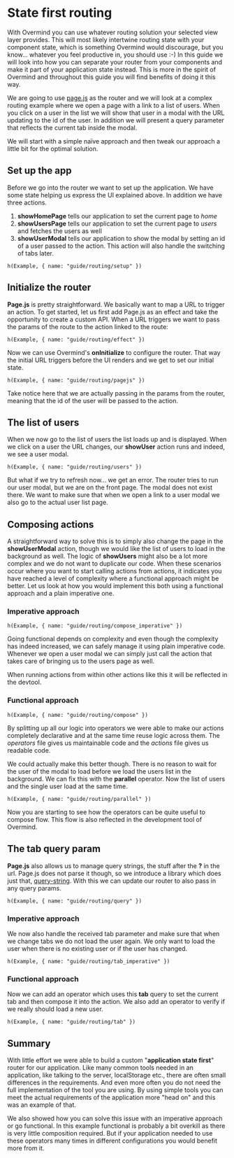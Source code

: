 # State first routing

With Overmind you can use whatever routing solution your selected view layer provides. This will most likely intertwine routing state with your component state, which is something Overmind would discourage, but you know... whatever you feel productive in, you should use :-) In this guide we will look into how you can separate your router from your components and make it part of your application state instead. This is more in the spirit of Overmind and throughout this guide you will find benefits of doing it this way.

We are going to use [page.js](https://www.npmjs.com/package/page) as the router and we will look at a complex routing example where we open a page with a link to a list of users. When you click on a user in the list we will show that user in a modal with the URL updating to the id of the user. In addition we will present a query parameter that reflects the current tab inside the modal.

We will start with a simple naïve approach and then tweak our approach a little bit for the optimal solution.

## Set up the app

Before we go into the router we want to set up the application. We have some state helping us express the UI explained above. In addition we have three actions.

1. **showHomePage** tells our application to set the current page to *home*
2. **showUsersPage** tells our application to set the current page to *users* and fetches the users as well
3. **showUserModal** tells our application to show the modal by setting an id of a user passed to the action. This action will also handle the switching of tabs later.


```marksy
h(Example, { name: "guide/routing/setup" })
```

## Initialize the router

**Page.js** is pretty straightforward. We basically want to map a URL to trigger an action. To get started, let us first add Page.js as an effect and take the opportunity to create a custom API. When a URL triggers we want to pass the params of the route to the action linked to the route:

```marksy
h(Example, { name: "guide/routing/effect" })
```

Now we can use Overmind's **onInitialize** to configure the router. That way the initial URL triggers before the UI renders and we get to set our initial state.

```marksy
h(Example, { name: "guide/routing/pagejs" })
```

Take notice here that we are actually passing in the params from the router, meaning that the id of the user will be passed to the action.

## The list of users

When we now go to the list of users the list loads up and is displayed. When we click on a user the URL changes, our **showUser** action runs and indeed, we see a user modal.


```marksy
h(Example, { name: "guide/routing/users" })
```


But what if we try to refresh now... we get an error. The router tries to run our user modal, but we are on the front page. The modal does not exist there. We want to make sure that when we open a link to a user modal we also go to the actual user list page.

## Composing actions

A straightforward way to solve this is to simply also change the page in the **showUserModal** action, though we would like the list of users to load in the background as well. The logic of **showUsers** might also be a lot more complex and we do not want to duplicate our code. When these scenarios occur where you want to start calling actions from actions, it indicates you have reached a level of complexity where a functional approach might be better. Let us look at how you would implement this both using a functional approach and a plain imperative one.

### Imperative approach
```marksy
h(Example, { name: "guide/routing/compose_imperative" })
```

Going functional depends on complexity and even though the complexity has indeed increased, we can safely manage it using plain imperative code. Whenever we open a user modal we can simply just call the action that takes care of bringing us to the users page as well.

When running actions from within other actions like this it will be reflected in the devtool.

### Functional approach
```marksy
h(Example, { name: "guide/routing/compose" })
```

By splitting up all our logic into operators we were able to make our actions completely declarative and at the same time reuse logic across them. The *operators* file gives us maintainable code and the *actions* file gives us readable code.

We could actually make this better though. There is no reason to wait for the user of the modal to load before we load the users list in the background. We can fix this with the **parallel** operator. Now the list of users and the single user load at the same time.

```marksy
h(Example, { name: "guide/routing/parallel" })
```

Now you are starting to see how the operators can be quite useful to compose flow. This flow is also reflected in the development tool of Overmind.

## The tab query param

**Page.js** also allows us to manage query strings, the stuff after the **?** in the url. Page.js does not parse it though, so we introduce a library which does just that, [query-string](https://www.npmjs.com/package/query-string). With this we can update our router to also pass in any query params.


```marksy
h(Example, { name: "guide/routing/query" })
```

### Imperative approach
We now also handle the received tab parameter and make sure that when we change tabs we do not load the user again. We only want to load the user when there is no existing user or if the user has changed.

```marksy
h(Example, { name: "guide/routing/tab_imperative" })
```

### Functional approach
Now we can add an operator which uses this **tab** query to set the current tab and then compose it into the action. We also add an operator to verify if we really should load a new user.

```marksy
h(Example, { name: "guide/routing/tab" })
```

## Summary

With little effort we were able to build a custom "**application state first**" router for our application. Like many common tools needed in an application, like talking to the server, localStorage etc., there are often small differences in the requirements. And even more often you do not need the full implementation of the tool you are using. By using simple tools you can meet the actual requirements of the application more "head on" and this was an example of that.

We also showed how you can solve this issue with an imperative approach or go functional. In this example functional is probably a bit overkill as there is very little composition required. But if your application needed to use these operators many times in different configurations you would benefit more from it.
